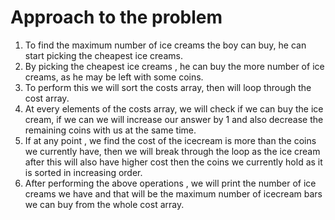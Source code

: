 # Approach to the problem
1. To find the maximum number of ice creams the boy can buy, he can start picking the cheapest ice creams.
2. By picking the cheapest ice creams , he can buy the more number of ice creams, as he may be left with some coins.
3. To perform this we will sort the costs array, then will loop through the cost array.
4. At every elements of the costs array, we will check if we can buy the ice cream, if we can we will increase our answer by 1 and also decrease the remaining coins with us at the same time.
5. If at any point , we find the cost of the icecream is more than the coins we currently have, then we will break through the loop as the ice cream after this will also have higher cost then the coins we currently hold as it is sorted in increasing order.
6. After performing the above operations , we will print the number of ice creams we have and that will be the maximum number of icecream bars we can buy from the whole cost array. 
 